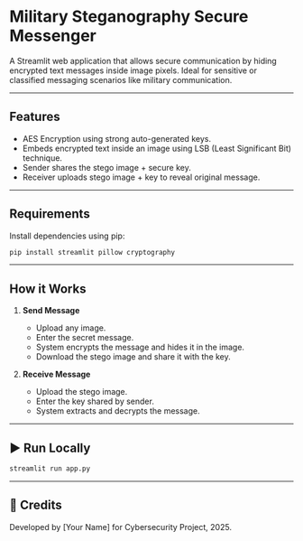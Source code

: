 # Military Steganography Secure Messenger

A Streamlit web application that allows secure communication by hiding encrypted text messages inside image pixels. Ideal for sensitive or classified messaging scenarios like military communication.

---

## Features

-  AES Encryption using strong auto-generated keys.
-  Embeds encrypted text inside an image using LSB (Least Significant Bit) technique.
-  Sender shares the stego image + secure key.
-  Receiver uploads stego image + key to reveal original message.

---

##  Requirements

Install dependencies using pip:

```bash
pip install streamlit pillow cryptography
```

---

##  How it Works

1. **Send Message**
    - Upload any image.
    - Enter the secret message.
    - System encrypts the message and hides it in the image.
    - Download the stego image and share it with the key.

2. **Receive Message**
    - Upload the stego image.
    - Enter the key shared by sender.
    - System extracts and decrypts the message.

---

## ▶ Run Locally

```bash
streamlit run app.py
```

---


## 🤝 Credits
Developed by [Your Name] for Cybersecurity Project, 2025.

